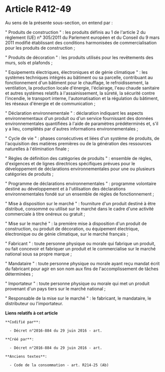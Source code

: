 # Article R412-49

Au sens de la présente sous-section, on entend par : 

" Produits de construction " : les produits définis au 1 de l'article 2 du règlement (UE) n° 305/2011 du Parlement européen
et du Conseil du 9 mars 2011 modifié établissant des conditions harmonisées de commercialisation pour les produits de
construction ; 

" Produits de décoration " : les produits utilisés pour les revêtements des murs, sols et plafonds ; 

" Equipements électriques, électroniques et de génie climatique " : les systèmes techniques intégrés au bâtiment ou sa
parcelle, contribuant au fonctionnement d'un bâtiment pour le chauffage, le refroidissement, la ventilation, la production
locale d'énergie, l'éclairage, l'eau chaude sanitaire et autres systèmes relatifs à l'assainissement, la sûreté, la sécurité
contre l'incendie, le transport interne, l'automatisation et la régulation du bâtiment, les réseaux d'énergie et de
communication ; 

" Déclaration environnementale " : déclaration indiquant les aspects environnementaux d'un produit ou d'un service
fournissant des données environnementales quantifiées à l'aide de paramètres prédéterminés et, s'il y a lieu, complétés par
d'autres informations environnementales ; 

" Cycle de vie " : phases consécutives et liées d'un système de produits, de l'acquisition des matières premières ou de la
génération des ressources naturelles à l'élimination finale ; 

" Règles de définition des catégories de produits " : ensemble de règles, d'exigences et de lignes directrices spécifiques
prévues pour le développement de déclarations environnementales pour une ou plusieurs catégories de produits ; 

" Programme de déclarations environnementales " : programme volontaire destiné au développement et à l'utilisation des
déclarations environnementales fondé sur un ensemble de règles de fonctionnement ; 

" Mise à disposition sur le marché " : fourniture d'un produit destiné à être distribué, consommé ou utilisé sur le marché
dans le cadre d'une activité commerciale à titre onéreux ou gratuit ; 

" Mise sur le marché " : la première mise à disposition d'un produit de construction, ou produit de décoration, ou équipement
électrique, électronique ou de génie climatique, sur le marché français ; 

" Fabricant " : toute personne physique ou morale qui fabrique un produit, ou fait concevoir et fabriquer un produit et le
commercialise sur le marché national sous sa propre marque ; 

" Mandataire " : toute personne physique ou morale ayant reçu mandat écrit du fabricant pour agir en son nom aux fins de
l'accomplissement de tâches déterminées ; 

" Importateur " : toute personne physique ou morale qui met un produit provenant d'un pays tiers sur le marché national ; 

" Responsable de la mise sur le marché " : le fabricant, le mandataire, le distributeur ou l'importateur.

**Liens relatifs à cet article**

	**Codifié par**:

	  - Décret n°2016-884 du 29 juin 2016 - art.

	**Créé par**:

	  - Décret n°2016-884 du 29 juin 2016 - art.

	**Anciens textes**:

	  - Code de la consommation - art. R214-25 (Ab)
